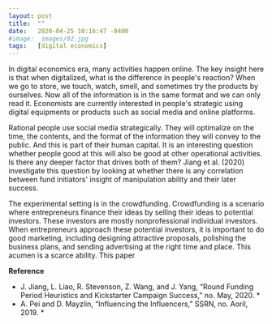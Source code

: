 ```yaml
---
layout: post
title:  ""
date:   2020-04-25 10:16:47 -0400
#image:  images/02.jpg
tags:   [digital economics]
---
```

In digital economics era, many activities happen online. The key insight here is that when digitalized, what is the difference in people's reaction? When we go to store, we touch, watch, smell, and sometimes try the products by ourselves. Now all of the information is in the same format and we can only read it. Economists are currently interested in people's strategic using digital equipments or products such as social media and online platforms.

Rational people use social media strategically. They will optimalize on the time, the contents, and the format of the information they will convey to the public. And this is part of their human capital. It is an interesting question whether people good at this will also be good at other operational activities. Is there any deeper factor that drives both of them? Jiang et al. (2020) investigate this question by looking at whether there is any correlation between fund initiators' insight of manipulation ability and their later success. 

The experimental setting is in the crowdfunding. Crowdfunding is a scenario where entrepreneurs finance their ideas by selling their ideas to potential investors. These investors are mostly nonprofessional individual investors. When entrepreneurs approach these potential investors, it is important to do good marketing, including designing attractive proposals, polishing the business plans, and sending advertising at the right time and place. This acumen is a scarce ability. This paper

**Reference**
* J. Jiang, L. Liao, R. Stevenson, Z. Wang, and J. Yang, “Round Funding Period Heuristics and Kickstarter Campaign Success,” no. May, 2020. *
* A. Pei and D. Mayzlin, “Influencing the Influencers,” SSRN, no. Aoril, 2019. *


​